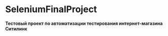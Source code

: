 # SeleniumFinalProject

**Тестовый проект по автоматизации тестирования интернет-магазина Ситилинк**
